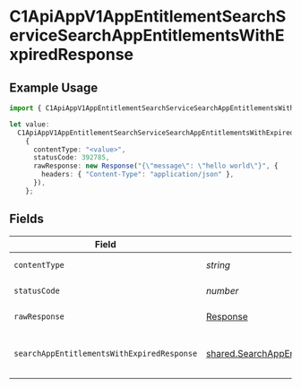 # C1ApiAppV1AppEntitlementSearchServiceSearchAppEntitlementsWithExpiredResponse

## Example Usage

```typescript
import { C1ApiAppV1AppEntitlementSearchServiceSearchAppEntitlementsWithExpiredResponse } from "conductorone-sdk-typescript/sdk/models/operations";

let value:
  C1ApiAppV1AppEntitlementSearchServiceSearchAppEntitlementsWithExpiredResponse =
    {
      contentType: "<value>",
      statusCode: 392785,
      rawResponse: new Response("{\"message\": \"hello world\"}", {
        headers: { "Content-Type": "application/json" },
      }),
    };
```

## Fields

| Field                                                                                                                     | Type                                                                                                                      | Required                                                                                                                  | Description                                                                                                               |
| ------------------------------------------------------------------------------------------------------------------------- | ------------------------------------------------------------------------------------------------------------------------- | ------------------------------------------------------------------------------------------------------------------------- | ------------------------------------------------------------------------------------------------------------------------- |
| `contentType`                                                                                                             | *string*                                                                                                                  | :heavy_check_mark:                                                                                                        | HTTP response content type for this operation                                                                             |
| `statusCode`                                                                                                              | *number*                                                                                                                  | :heavy_check_mark:                                                                                                        | HTTP response status code for this operation                                                                              |
| `rawResponse`                                                                                                             | [Response](https://developer.mozilla.org/en-US/docs/Web/API/Response)                                                     | :heavy_check_mark:                                                                                                        | Raw HTTP response; suitable for custom response parsing                                                                   |
| `searchAppEntitlementsWithExpiredResponse`                                                                                | [shared.SearchAppEntitlementsWithExpiredResponse](../../../sdk/models/shared/searchappentitlementswithexpiredresponse.md) | :heavy_minus_sign:                                                                                                        | The SearchAppEntitlementsWithExpiredResponse message contains a list of results and a nextPageToken if applicable.        |